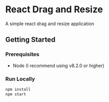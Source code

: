 # React Drag and Resize

A simple react drag and resize application

## Getting Started

### Prerequisites

* Node (I recommend using v8.2.0 or higher)

### Run Locally

```sh
npm install
npm start
```
